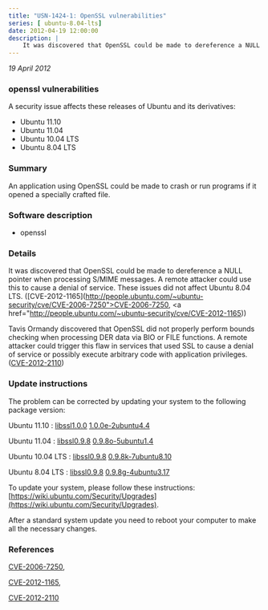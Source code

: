 ```yaml
---
title: "USN-1424-1: OpenSSL vulnerabilities"
series: [ ubuntu-8.04-lts]
date: 2012-04-19 12:00:00
description: |
    It was discovered that OpenSSL could be made to dereference a NULL pointer when processing S/MIME messages. A remote attacker could use this to cause a denial of service. These issues did not affect Ubuntu 8.04 LTS. ([CVE-2012-1165](http://people.ubuntu.com/~ubuntu-security/cve/CVE-2006-7250">CVE-2006-7250</a>, <a href="http://people.ubuntu.com/~ubuntu-security/cve/CVE-2012-1165))
--- 
```

 
 

*19 April 2012*

### openssl vulnerabilities

A security issue affects these releases of Ubuntu and its derivatives:

* Ubuntu 11.10
* Ubuntu 11.04
* Ubuntu 10.04 LTS
* Ubuntu 8.04 LTS

### Summary

An application using OpenSSL could be made to crash or run programs if it opened a specially crafted file.

### Software description

* openssl 

### Details

It was discovered that OpenSSL could be made to dereference a NULL pointer when processing S/MIME messages. A remote attacker could use this to cause a denial of service. These issues did not affect Ubuntu 8.04 LTS. ([CVE-2012-1165](http://people.ubuntu.com/~ubuntu-security/cve/CVE-2006-7250">CVE-2006-7250</a>, <a href="http://people.ubuntu.com/~ubuntu-security/cve/CVE-2012-1165))

Tavis Ormandy discovered that OpenSSL did not properly perform bounds checking when processing DER data via BIO or FILE functions. A remote attacker could trigger this flaw in services that used SSL to cause a denial of service or possibly execute arbitrary code with application privileges. ([CVE-2012-2110](http://people.ubuntu.com/~ubuntu-security/cve/CVE-2012-2110)) 

### Update instructions

The problem can be corrected by updating your system to the following package version:

Ubuntu 11.10
 : [libssl1.0.0](https://launchpad.net/ubuntu/+source/openssl) <span> [1.0.0e-2ubuntu4.4](https://launchpad.net/ubuntu/+source/openssl/1.0.0e-2ubuntu4.4) </span> 

Ubuntu 11.04
 : [libssl0.9.8](https://launchpad.net/ubuntu/+source/openssl) <span> [0.9.8o-5ubuntu1.4](https://launchpad.net/ubuntu/+source/openssl/0.9.8o-5ubuntu1.4) </span> 

Ubuntu 10.04 LTS
 : [libssl0.9.8](https://launchpad.net/ubuntu/+source/openssl) <span> [0.9.8k-7ubuntu8.10](https://launchpad.net/ubuntu/+source/openssl/0.9.8k-7ubuntu8.10) </span> 

Ubuntu 8.04 LTS
 : [libssl0.9.8](https://launchpad.net/ubuntu/+source/openssl) <span> [0.9.8g-4ubuntu3.17](https://launchpad.net/ubuntu/+source/openssl/0.9.8g-4ubuntu3.17) </span> 

To update your system, please follow these instructions: [https://wiki.ubuntu.com/Security/Upgrades](https://wiki.ubuntu.com/Security/Upgrades).

After a standard system update you need to reboot your computer to make all the necessary changes. 

### References

 
 [CVE-2006-7250](http://people.ubuntu.com/~ubuntu-security/cve/CVE-2006-7250), 

 [CVE-2012-1165](http://people.ubuntu.com/~ubuntu-security/cve/CVE-2012-1165), 

 [CVE-2012-2110](http://people.ubuntu.com/~ubuntu-security/cve/CVE-2012-2110)
 

